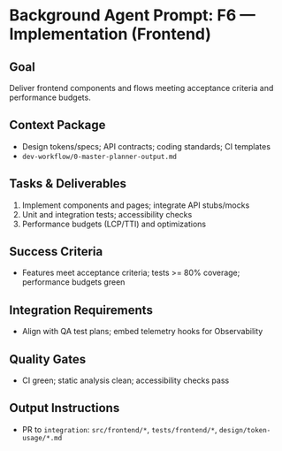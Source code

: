 # Background Agent Prompt: F6 — Implementation (Frontend)

## Goal
Deliver frontend components and flows meeting acceptance criteria and performance budgets.

## Context Package
- Design tokens/specs; API contracts; coding standards; CI templates
- `dev-workflow/0-master-planner-output.md`

## Tasks & Deliverables
1. Implement components and pages; integrate API stubs/mocks
2. Unit and integration tests; accessibility checks
3. Performance budgets (LCP/TTI) and optimizations

## Success Criteria
- Features meet acceptance criteria; tests >= 80% coverage; performance budgets green

## Integration Requirements
- Align with QA test plans; embed telemetry hooks for Observability

## Quality Gates
- CI green; static analysis clean; accessibility checks pass

## Output Instructions
- PR to `integration`: `src/frontend/*`, `tests/frontend/*`, `design/token-usage/*.md`
